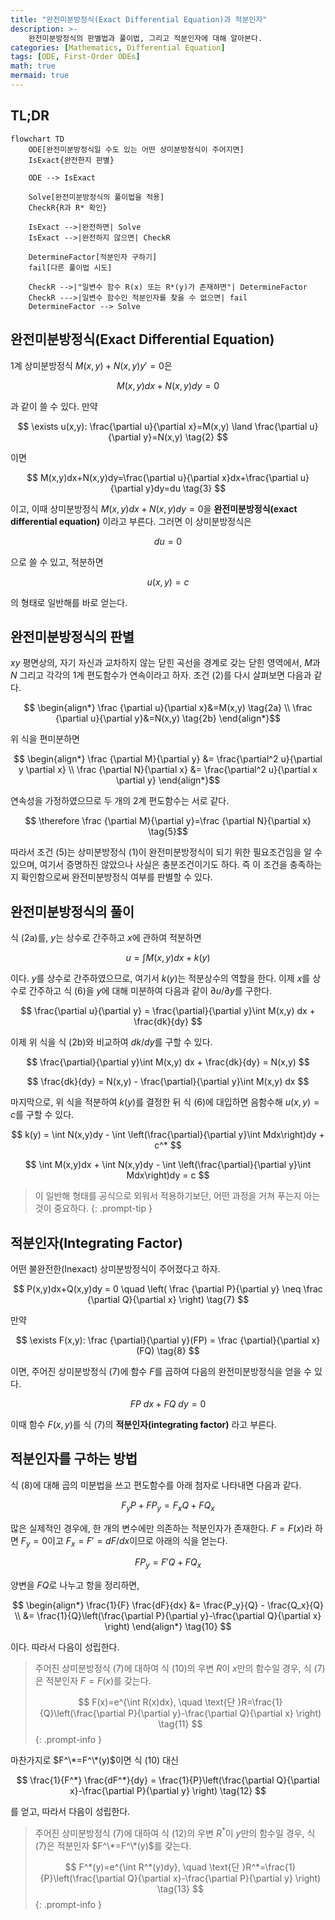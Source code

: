 ```yaml
---
title: "완전미분방정식(Exact Differential Equation)과 적분인자"
description: >-
	완전미분방정식의 판별법과 풀이법, 그리고 적분인자에 대해 알아본다.
categories: [Mathematics, Differential Equation]
tags: [ODE, First-Order ODEs]
math: true
mermaid: true
---
```


## TL;DR
```mermaid
flowchart TD
	ODE[완전미분방정식일 수도 있는 어떤 상미분방정식이 주어지면]
	IsExact{완전한지 판별}

	ODE --> IsExact

	Solve[완전미분방정식의 풀이법을 적용]
	CheckR{R과 R* 확인}

	IsExact -->|완전하면| Solve
	IsExact -->|완전하지 않으면| CheckR

	DetermineFactor[적분인자 구하기]
	fail[다른 풀이법 시도]

	CheckR -->|"일변수 함수 R(x) 또는 R*(y)가 존재하면"| DetermineFactor
	CheckR --->|일변수 함수인 적분인자를 찾을 수 없으면| fail
	DetermineFactor --> Solve
```

## 완전미분방정식(Exact Differential Equation)
1계 상미분방정식 $M(x,y)+N(x,y)y'=0$은 

$$ M(x,y)dx+N(x,y)dy=0 \tag{1} $$

과 같이 쓸 수 있다. 만약 

$$ \exists u(x,y): \frac{\partial u}{\partial x}=M(x,y) \land \frac{\partial u}{\partial y}=N(x,y) \tag{2} $$

이면 

$$ M(x,y)dx+N(x,y)dy=\frac{\partial u}{\partial x}dx+\frac{\partial u}{\partial y}dy=du \tag{3} $$

이고, 이때 상미분방정식 $M(x,y)dx+N(x,y)dy=0$을 **완전미분방정식(exact differential equation)** 이라고 부른다. 그러면 이 상미분방정식은 

$$ du=0 $$

으로 쓸 수 있고, 적분하면 

$$ u(x,y)=c \tag{4} $$

의 형태로 일반해를 바로 얻는다.

## 완전미분방정식의 판별
$xy$ 평면상의, 자기 자신과 교차하지 않는 닫힌 곡선을 경계로 갖는 닫힌 영역에서, $M$과 $N$ 그리고 각각의 1계 편도함수가 연속이라고 하자. 조건 (2)를 다시 살펴보면 다음과 같다.

$$ \begin{align*}
\frac {\partial u}{\partial x}&=M(x,y) \tag{2a}
\\ \frac {\partial u}{\partial y}&=N(x,y) \tag{2b}
\end{align*}$$

위 식을 편미분하면 

$$ \begin{align*}
\frac {\partial M}{\partial y} &= \frac{\partial^2 u}{\partial y \partial x}
\\ \frac {\partial N}{\partial x} &= \frac{\partial^2 u}{\partial x \partial y}
\end{align*}$$

연속성을 가정하였으므로 두 개의 2계 편도함수는 서로 같다.

$$ \therefore \frac {\partial M}{\partial y}=\frac {\partial N}{\partial x} \tag{5}$$

따라서 조건 (5)는 상미분방정식 (1)이 완전미분방정식이 되기 위한 필요조건임을 알 수 있으며, 여기서 증명하진 않았으나 사실은 충분조건이기도 하다. 즉 이 조건을 충족하는지 확인함으로써 완전미분방정식 여부를 판별할 수 있다.

## 완전미분방정식의 풀이
식 (2a)를, $y$는 상수로 간주하고 $x$에 관하여 적분하면

$$ u = \int M(x,y) dx + k(y) \tag{6} $$

이다. $y$를 상수로 간주하였으므로, 여기서 $k(y)$는 적분상수의 역할을 한다. 이제 $x$를 상수로 간주하고 식 (6)을 $y$에 대해 미분하여 다음과 같이 $\partial u/\partial y$를 구한다.

$$ \frac{\partial u}{\partial y} = \frac{\partial}{\partial y}\int M(x,y) dx + \frac{dk}{dy} $$

이제 위 식을 식 (2b)와 비교하여 $dk/dy$를 구할 수 있다.

$$ \frac{\partial}{\partial y}\int M(x,y) dx + \frac{dk}{dy} = N(x,y) $$

$$ \frac{dk}{dy} = N(x,y) - \frac{\partial}{\partial y}\int M(x,y) dx $$

마지막으로, 위 식을 적분하여 $k(y)$를 결정한 뒤 식 (6)에 대입하면 음함수해 $u(x,y)=c$를 구할 수 있다.

$$ k(y) = \int N(x,y)dy - \int \left(\frac{\partial}{\partial y}\int Mdx\right)dy + c^* $$

$$ \int M(x,y)dx + \int N(x,y)dy - \int \left(\frac{\partial}{\partial y}\int Mdx\right)dy = c $$

> 이 일반해 형태를 공식으로 외워서 적용하기보단, 어떤 과정을 거쳐 푸는지 아는 것이 중요하다.
{: .prompt-tip }

## 적분인자(Integrating Factor)
어떤 불완전한(Inexact) 상미분방정식이 주어졌다고 하자.

$$ P(x,y)dx+Q(x,y)dy = 0 \quad \left( \frac {\partial P}{\partial y} \neq \frac {\partial Q}{\partial x} \right) \tag{7} $$

만약

$$ \exists F(x,y): \frac {\partial}{\partial y}(FP) = \frac {\partial}{\partial x}(FQ) \tag{8} $$

이면, 주어진 상미분방정식 (7)에 함수 $F$를 곱하여 다음의 완전미분방정식을 얻을 수 있다.

$$ FP\ dx+FQ\ dy = 0 \tag{9} $$

이때 함수 $F(x,y)$를 식 (7)의 **적분인자(integrating factor)** 라고 부른다.

## 적분인자를 구하는 방법
식 (8)에 대해 곱의 미분법을 쓰고 편도함수를 아래 첨자로 나타내면 다음과 같다.

$$ F_y P + FP_y = F_x Q + FQ_x $$

많은 실제적인 경우에, 한 개의 변수에만 의존하는 적분인자가 존재한다. $F=F(x)$라 하면 $F_y=0$이고 $F_x=F'=dF/dx$이므로 아래의 식을 얻는다.

$$ FP_y = F'Q + FQ_x $$

양변을 $FQ$로 나누고 항을 정리하면,

$$ \begin{align*}
\frac{1}{F} \frac{dF}{dx} &= \frac{P_y}{Q} - \frac{Q_x}{Q}
\\ &= \frac{1}{Q}\left(\frac{\partial P}{\partial y}-\frac{\partial Q}{\partial x} \right)
\end{align*} \tag{10} $$

이다. 따라서 다음이 성립한다.

> 주어진 상미분방정식 (7)에 대하여 식 (10)의 우변 $R$이 $x$만의 함수일 경우, 식 (7)은 적분인자 $F=F(x)$를 갖는다.
>
> $$ F(x)=e^{\int R(x)dx}, \quad \text{단 }R=\frac{1}{Q}\left(\frac{\partial P}{\partial y}-\frac{\partial Q}{\partial x} \right) \tag{11} $$
{: .prompt-info }

마찬가지로 $F^\*=F^\*(y)$이면 식 (10) 대신

$$ \frac{1}{F^*} \frac{dF^*}{dy} = \frac{1}{P}\left(\frac{\partial Q}{\partial x}-\frac{\partial P}{\partial y} \right) \tag{12} $$

를 얻고, 따라서 다음이 성립한다.

> 주어진 상미분방정식 (7)에 대하여 식 (12)의 우변 $R^*$이 $y$만의 함수일 경우, 식 (7)은 적분인자 $F^\*=F^\*(y)$를 갖는다.
>
> $$ F^*(y)=e^{\int R^*(y)dy}, \quad \text{단 }R^*=\frac{1}{P}\left(\frac{\partial Q}{\partial x}-\frac{\partial P}{\partial y} \right) \tag{13} $$
{: .prompt-info }

